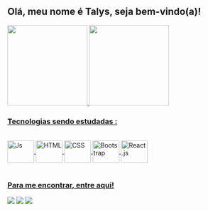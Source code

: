 ## Olá, meu nome é Talys, seja bem-vindo(a)!

 <div>
  <a href="https://github.com/Talyslan">
  <img height="180em" src="https://github-readme-stats.vercel.app/api/top-langs/?username=Talyslan&layout=compact&langs_count=7&theme=dracula"/>
  <img height="180em" src="https://github-readme-stats.vercel.app/api?username=Talyslan&show_icons=true&theme=dracula&include_all_commits=true&count_private=true"/>
</div>

### Tecnologias sendo estudadas : 
<div style="display: inline_block"><br>
  <img align="center" alt="Js" height="50" width="60"  src="https://cdn.jsdelivr.net/gh/devicons/devicon/icons/javascript/javascript-original.svg">
  <img align="center" alt="HTML" height="50" width="60" src="https://cdn.jsdelivr.net/gh/devicons/devicon/icons/html5/html5-original.svg">      
  <img align="center" alt="CSS" height="50" width="60" src="https://cdn.jsdelivr.net/gh/devicons/devicon/icons/css3/css3-original.svg">
  <img align="center" alt="Bootstrap" height="50" width="60" src="https://cdn.jsdelivr.net/gh/devicons/devicon/icons/bootstrap/bootstrap-original.svg">
  <img align="center" alt="React.js" height="50" width="60" src="https://cdn.jsdelivr.net/gh/devicons/devicon/icons/react/react-original.svg" />
</div>
 
 <br>
 
  ### Para me encontrar, entre aqui!
 
<div> 
  <a href="https://instagram.com/talys.c" target="_blank"><img src="https://img.shields.io/badge/-Instagram-%23E4405F?style=for-the-badge&logo=instagram&logoColor=white" target="_blank"></a>
  <a href = "mailto:talyslancpc@gmail.com"><img src="https://img.shields.io/badge/-Gmail-%23333?style=for-the-badge&logo=gmail&logoColor=white" target="_blank"></a>
  <a href="https://www.linkedin.com/in/Talyslan" target="_blank"><img src="https://img.shields.io/badge/-LinkedIn-%230077B5?style=for-the-badge&logo=linkedin&logoColor=white" target="_blank"></a> 
</div>
 
 </div>
